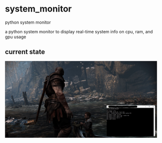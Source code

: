 # system_monitor

python system monitor

a python system monitor to display real-time system info on cpu, ram, and gpu usage

## current state

![Initial Build](/screenshots/001.jpg)
